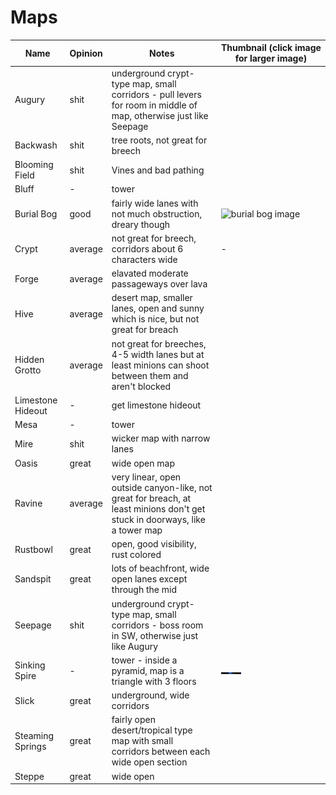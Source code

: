 # Maps 

| Name | Opinion | Notes |  Thumbnail (click image for larger image) |
| --- | --- | --- | --- |
| Augury | shit | underground crypt-type map, small corridors - pull levers for room in middle of map, otherwise just like Seepage |
| Backwash | shit | tree roots, not great for breech |
| Blooming Field | shit | Vines and bad pathing |
| Bluff | - | tower |
| Burial Bog | good | fairly wide lanes with not much obstruction, dreary though | <img src="./images/burial-bog.png" alt="burial bog image" width="20%" /> |
| Crypt | average | not great for breech, corridors about 6 characters wide | - |
| Forge | average | elavated moderate passageways over lava |
| Hive | average | desert map, smaller lanes, open and sunny which is nice, but not great for breach |
| Hidden Grotto | average | not great for breeches, 4-5 width lanes but at least minions can shoot between them and aren't blocked |
| Limestone Hideout  | - | get limestone hideout |
| Mesa  | - | tower |
| Mire  | shit | wicker map with narrow lanes |
| Oasis | great | wide open map |
| Ravine | average | very linear, open outside canyon-like, not great for breach, at least minions don't get stuck in doorways, like a tower map |
| Rustbowl | great | open, good visibility, rust colored |
| Sandspit | great | lots of beachfront, wide open lanes except through the mid|
| Seepage | shit | underground crypt-type map, small corridors - boss room in SW, otherwise just like Augury |
| Sinking Spire | - | tower - inside a pyramid, map is a triangle with 3 floors | <img src="./images/sinking-spire.png" alt="sinking spire image" width="20%" />|
| Slick | great | underground, wide corridors |
| Steaming Springs | great | fairly open desert/tropical type map with small corridors between each wide open section |
| Steppe | great | wide open |
